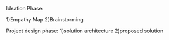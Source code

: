 Ideation Phase:

1)Empathy Map
2)Brainstorming

Project design phase:
1)solution architecture
2)proposed solution
